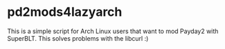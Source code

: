 # pd2mods4lazyarch
This is a simple script for Arch Linux users that want to mod Payday2 with SuperBLT. This solves problems with the libcurl :)
